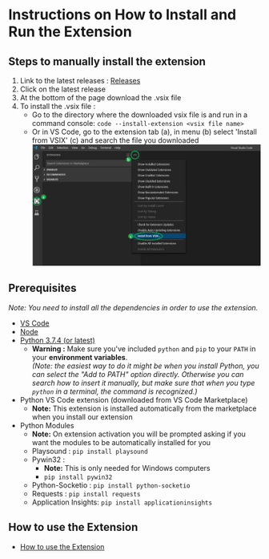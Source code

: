 # Instructions on How to Install and Run the Extension

## Steps to manually install the extension

1. Link to the latest releases :
   [Releases](https://github.com/microsoft/vscode-python-embedded/releases)
2. Click on the latest release
3. At the bottom of the page download the .vsix file
4. To install the .vsix file :
   - Go to the directory where the downloaded vsix file is and run in a command console: `code --install-extension <vsix file name>`
   - Or in VS Code, go to the extension tab (a), in menu (b) select 'Install from VSIX' (c) and search the file you downloaded
     ![VSIX Install Instructions](./vsix-install-instructions.png)

## Prerequisites

_Note: You need to install all the dependencies in order to use the extension._

- [VS Code](https://code.visualstudio.com/Download)
- [Node](https://nodejs.org/en/download/)
- [Python 3.7.4 (or latest)](https://www.python.org/downloads/)
  - **Warning :** Make sure you've included `python` and `pip` to your `PATH` in your **environment variables**.  
    _(Note: the easiest way to do it might be when you install Python, you can select the "Add to PATH" option directly. Otherwise you can search how to insert it manually, but make sure that when you type `python` in a terminal, the command is recognized.)_
- Python VS Code extension (downloaded from VS Code Marketplace)
  - **Note:** This extension is installed automatically from the marketplace when you install our extension
- Python Modules
  - **Note:** On extension activation you will be prompted asking if you want the modules to be automatically installed for you
  - Playsound : `pip install playsound`
  - Pywin32 :
    - **Note:** This is only needed for Windows computers
    - `pip install pywin32`
  - Python-Socketio : `pip install python-socketio`
  - Requests : `pip install requests`
  - Application Insights: `pip install applicationinsights`

## How to use the Extension

- [How to use the Extension](/docs/how-to-use.md)
